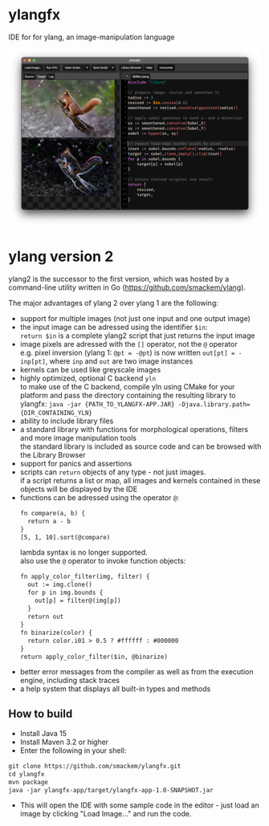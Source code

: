 # ylangfx
IDE for for ylang, an image-manipulation language

![screenshot1](https://github.com/smackem/ylangfx/blob/master/ylangfx-app/src/site/doc/screenshot1.png "Screenshot1")

# ylang version 2
ylang2 is the successor to the first version, which was hosted by a command-line utility written in Go (https://github.com/smackem/ylang).

The major advantages of ylang 2 over ylang 1 are the following:
* support for multiple images (not just one input and one output image)
* the input image can be adressed using the identifier `$in`:<br/>
  `return $in` is a complete ylang2 script that just returns the input image
* image pixels are adressed with the `[]` operator, not the `@` operator<br/>
  e.g. pixel inversion (ylang 1: `@pt = -@pt`) is now written `out[pt] = -inp[pt]`, where `inp` and `out` are two image instances
* kernels can be used like greyscale images
* highly optimized, optional C backend `yln`<br/>
  to make use of the C backend, compile yln using CMake for your platform and pass the directory containing the resulting library to ylangfx:
  `java -jar {PATH_TO_YLANGFX-APP.JAR} -Djava.library.path={DIR_CONTAINING_YLN}`
* ability to include library files
* a standard library with functions for morphological operations, filters and more image manipulation tools<br/>
  the standard library is included as source code and can be browsed with the Library Browser
* support for panics and assertions
* scripts can `return` objects of any type - not just images.<br/>
  if a script returns a list or map, all images and kernels contained in these objects will be displayed by the IDE
* functions can be adressed using the operator `@`:
  ```
  fn compare(a, b) {
    return a - b
  }
  [5, 1, 10].sort(@compare)
  ```
  lambda syntax is no longer supported.<br>
  also use the `@` operator to invoke function objects:
  ```
  fn apply_color_filter(img, filter) {
    out := img.clone()
    for p in img.bounds {
      out[p] = filter@(img[p])
    }
    return out
  }
  fn binarize(color) {
    return color.i01 > 0.5 ? #ffffff : #000000
  }
  return apply_color_filter($in, @binarize)
  ```
* better error messages from the compiler as well as from the execution engine, including stack traces
* a help system that displays all built-in types and methods

## How to build

- Install Java 15
- Install Maven 3.2 or higher
- Enter the following in your shell:

```
git clone https://github.com/smackem/ylangfx.git
cd ylangfx
mvn package
java -jar ylangfx-app/target/ylangfx-app-1.0-SNAPSHOT.jar
```

- This will open the IDE with some sample code in the editor - just load an image by clicking "Load Image..." and run the code.
